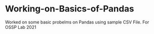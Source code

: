 # Working-on-Basics-of-Pandas
Worked on some basic probelms on Pandas using sample CSV File. For OSSP Lab 2021
